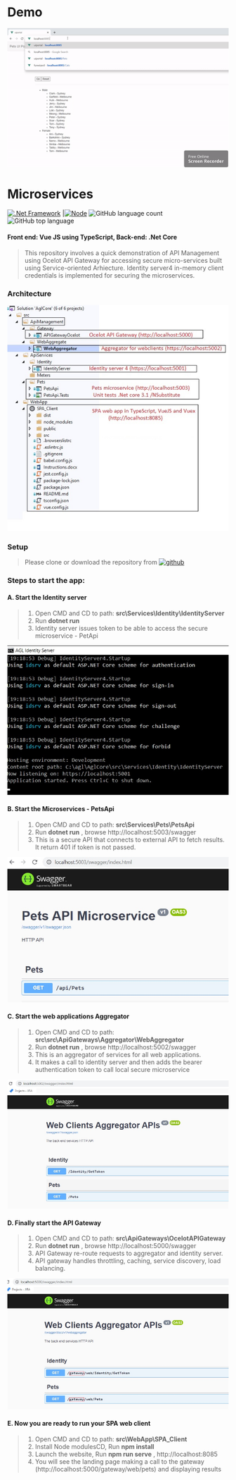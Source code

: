 # Demo
![](https://github.com/s-rajput/Microservices/blob/master/demo1.gif?raw=true)
# Microservices
 [![.Net Framework](https://img.shields.io/badge/DotNet-3.1_Framework-blue.svg?style=plastic)](https://www.microsoft.com/net/download/dotnet-core/3.1) |[![Node](https://img.shields.io/badge/Node-Js-blue.svg?style=plastic)](https://nodejs.org/en/download/)
 ![GitHub language count](https://img.shields.io/github/languages/count/s-rajput/Microservices.svg) 
 ![GitHub top language](https://img.shields.io/github/languages/top/s-rajput/Microservices.svg) 
 
 #### Front end: Vue JS using TypeScript, Back-end: .Net Core
> This repository involves a quick demonstration of API Management using Ocelot API Gateway for accessing secure micro-services built using Service-oriented Arhiecture.
> Identity server4 in-memory client credentials is implemented for securing the microservices.

 ### Architecture
 
 ![Arhiecture](https://github.com/s-rajput/Microservices/blob/master/architecture1.jpg)
 
 ### Setup

>  Please clone or download the repository from [![github](https://img.shields.io/badge/git-hub-blue.svg?style=plastic)](https://github.com/s-rajput/Microservices) 

 ### Steps to start the app:
 
 #### A. Start the Identity server
 > 1. Open CMD and CD to path: **src\Services\Identity\IdentityServer** 
 > 2. Run **dotnet run**
 > 3. Identity server issues token to be able to access the secure microservice - PetApi
 > 
![identityserver](https://github.com/s-rajput/Microservices/blob/master/IdentityServer.jpg)

 #### B. Start the Microservices - PetsApi
 > 1. Open CMD and CD to path: **src\Services\Pets\PetsApi** 
 > 2. Run **dotnet run** , browse http://localhost:5003/swagger
 > 3. This is a secure API that connects to external API to fetch results. It return 401 if token is not passed.
 > 
![petsapi](https://github.com/s-rajput/Microservices/blob/master/pets1.jpg)

 #### C. Start the web applications Aggregator
 > 1. Open CMD and CD to path: **src\src\ApiGateways\Aggregator\WebAggregator** 
 > 2. Run **dotnet run** , browse http://localhost:5002/swagger
 > 3. This is an aggregator of services for all web applications.
 > 4. It makes a call to identity server and then adds the bearer authentication token to call local secure microservice
 > 
![AggregatorApis](https://github.com/s-rajput/Microservices/blob/master/AggregatorApis.jpg)

 #### D. Finally start the API Gateway
 > 1. Open CMD and CD to path: **src\ApiGateways\OcelotAPIGateway** 
 > 2. Run **dotnet run** , browse http://localhost:5000/swagger
 > 3. API Gateway re-route requests to aggregator and identity server.
 > 4. API gateway handles throttling, caching, service discovery, load balancing.
 > 
![gatewayApis](https://github.com/s-rajput/Microservices/blob/master/gatewayApis.jpg)

#### E. Now you are ready to run your SPA web client 
 > 1. Open CMD and CD to path: **src\WebApp\SPA_Client** 
 > 2. Install Node modulesCD, Run  **npm install** 
 > 2. Launch the website, Run  **npm run serve** , http://localhost:8085
 > 4. You will see the landing page making a call to the gateway (http://localhost:5000/gateway/web/pets) and displaying results
 
